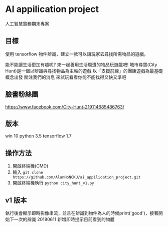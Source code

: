 # AI appilication project
人工智慧實務期末專案
## 目標
使用 tensorflow 物件辨識，建立一款可以讓玩家去尋找所需物品的遊戲。

能不能讓生活更加有趣呢?
來一起善用生活周遭的物品玩遊戲吧!
城市尋寶(City Hunt)是一個以辨識與尋找物品為主軸的遊戲
以「支援前線」的團康遊戲為最基礎概念出發
關注我們的消息
來試玩看看你能不能找得又快又準吧

## 臉書粉絲團
https://www.facebook.com/City-Hunt-219114685486763/

## 版本
win 10
python 3.5
tensorflow 1.7

## 操作方法
1. 開啟終端機(CMD)
2. 輸入 ```git clone https://github.com/AlanHoNCKU/ai_appilication_project.git```
3. 開啟終端機執行 ```python city_hunt_v1.py```

## v1 版本
執行後會顯示即時影像串流，並且在辨識到物件為人的時候print('good')，接著開始下一次的辨識
20180611 新增即時提示目前看到的物體
